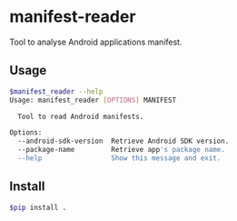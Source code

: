 # manifest-reader
Tool to analyse Android applications manifest.

## Usage

```bash
$manifest_reader --help
Usage: manifest_reader [OPTIONS] MANIFEST

  Tool to read Android manifests.

Options:
  --android-sdk-version  Retrieve Android SDK version.
  --package-name         Retrieve app's package name.
  --help                 Show this message and exit.
```

## Install

```bash
$pip install .
```